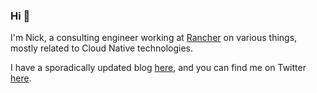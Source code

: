 ### Hi 👋

I'm Nick, a consulting engineer working at [Rancher](https://rancher.com) on various things, mostly related to Cloud Native technologies.

I have a sporadically updated blog [here](https://dischord.org), and you can find me on Twitter [here](https://twitter.com/yankcrime).
